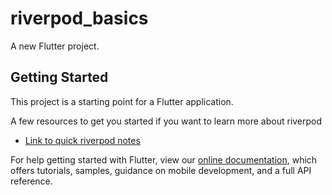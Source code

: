 # riverpod_basics

A new Flutter project.

## Getting Started

This project is a starting point for a Flutter application.

A few resources to get you started if you want to learn more about riverpod

- [Link to quick riverpod notes](https://www.notion.so/Riverpod-Notes-b7a45b253eb748c4a30b636f59d517e4)

For help getting started with Flutter, view our
[online documentation](https://flutter.dev/docs), which offers tutorials,
samples, guidance on mobile development, and a full API reference.
